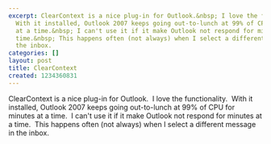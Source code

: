 ```yaml
---
excerpt: ClearContext is a nice plug-in for Outlook.&nbsp; I love the functionality.&nbsp;
  With it installed, Outlook 2007 keeps going out-to-lunch at 99% of CPU for minutes
  at a time.&nbsp; I can't use it if it make Outlook not respond for minutes at a
  time.&nbsp; This happens often (not always) when I select a different message in
  the inbox.
categories: []
layout: post
title: ClearContext
created: 1234360831
---
```

ClearContext is a nice plug-in for Outlook.&nbsp; I love the functionality.&nbsp; With it installed, Outlook 2007 keeps going out-to-lunch at 99% of CPU for minutes at a time.&nbsp; I can't use it if it make Outlook not respond for minutes at a time.&nbsp; This happens often (not always) when I select a different message in the inbox.
